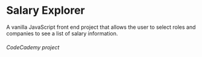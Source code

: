 # Salary Explorer

A vanilla JavaScript front end project that allows the user to select roles and companies to see a list of salary information.

###### CodeCademy project
